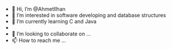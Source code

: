 - 👋 Hi, I’m @AhmetIlhan
- 👀 I’m interested in software developing and database structures
- 🌱 I’m currently learning C and Java
- 
- 💞️ I’m looking to collaborate on ...
- 📫 How to reach me ...

<!---
Ahmetilhan14/Ahmetilhan14 is a ✨ special ✨ repository because its `README.md` (this file) appears on your GitHub profile.
You can click the Preview link to take a look at your changes.
--->
